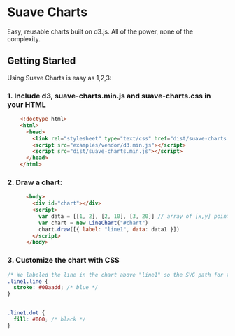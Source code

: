 # Suave Charts
Easy, reusable charts built on d3.js. All of the power, none of the complexity.

## Getting Started

Using Suave Charts is easy as 1,2,3: 


### 1. Include d3, suave-charts.min.js and suave-charts.css in your HTML

```html
    <!doctype html>
    <html>
      <head>
        <link rel="stylesheet" type="text/css" href="dist/suave-charts.css">
        <script src="examples/vendor/d3.min.js"></script>
        <script src="dist/suave-charts.min.js"></script>
      </head>
    </html>
```

### 2. Draw a chart:

```html
      <body>
        <div id="chart"></div>
        <script>
          var data = [[1, 2], [2, 10], [3, 20]] // array of [x,y] points
          var chart = new LineChart("#chart")
          chart.draw([{ label: "line1", data: data1 }])
        </script>
      </body>
```


### 3. Customize the chart with CSS

```css
/* We labeled the line in the chart above "line1" so the SVG path for the line gets a CSS class of the same name */
.line1.line {
  stroke: #00aadd; /* blue */
}


.line1.dot {
  fill: #000; /* black */
}
```
